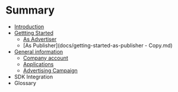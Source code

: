 # Summary

* [Introduction](README.md)
* [Gettting Started](docs/getting-started.md)
   * [As Advertiser](docs/getting-started-as-advertiser.md)
   * [As Publisher](docs/getting-started-as-publisher - Copy.md)
* [General information](docs/chapter2.md)
   * [Company account](docs/company_account.md)
   * [Applications](docs/Applications.md)
   * [Advertising Campaign](docs/advertising-campaign.md)
* SDK Integration
* Glossary

